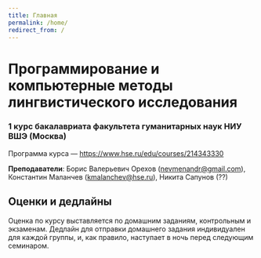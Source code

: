 ```yaml
---
title: Главная
permalink: /home/
redirect_from: /
---
```


# Программирование и компьютерные методы лингвистического исследования

### 1 курс бакалавриата факультета гуманитарных наук НИУ ВШЭ (Москва)

Программа курса — <https://www.hse.ru/edu/courses/214343330>

**Преподаватели**: Борис Валерьевич Орехов (<nevmenandr@gmail.com>),  Константин Маланчев (<kmalanchev@hse.ru>), Никита Сапунов (??)

## Оценки и дедлайны

Оценка по курсу выставляется по домашним заданиям, контрольным и экзаменам.
Дедлайн для отправки домашнего задания индивидуален для каждой группы, и, как правило, наступает в ночь перед следующим семинаром. 
